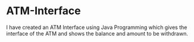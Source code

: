 # ATM-Interface
I have created an ATM Interface using Java Programming which gives the interface of the ATM and shows the balance and amount to be withdrawn.

